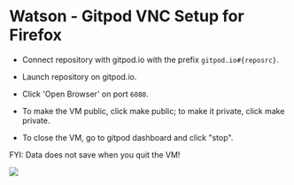
# Watson - Gitpod VNC Setup for Firefox

- Connect repository with gitpod.io with the prefix `gitpod.io#{reposrc}`.

- Launch repository on gitpod.io.

- Click 'Open Browser' on port `6080`. 

- To make the VM public, click make public; to make it private, click make private.

- To close the VM, go to gitpod dashboard and click "stop".
 
 FYI: Data does not save when you quit the VM! 

<a href="https://gitpod.io/#https://gitlab.com/Kqpa/watson"><img src="https://gitpod.io/button/open-in-gitpod.svg"></a>
